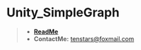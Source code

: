 # Unity_SimpleGraph
> - [**ReadMe**](https://blog.csdn.net/GREAT1217/article/details/95861286)
> - **ContactMe:** tenstars@foxmail.com
